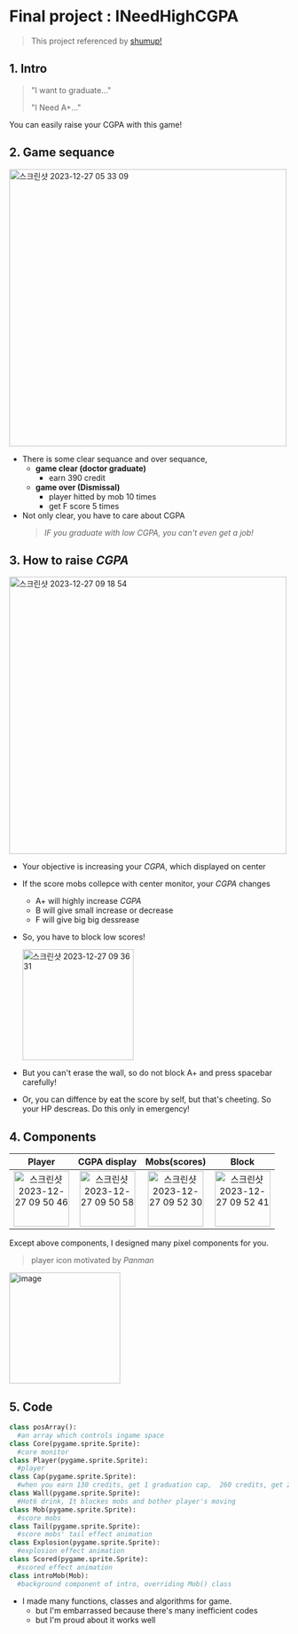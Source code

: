 # Final project : INeedHighCGPA
>This project referenced by [shumup!](https://kidscancode.org/blog/2016/09/pygame_shmup_part_10/)

## 1. Intro
>"I want to graduate..."
>
>"I Need A+..."
>
You can easily raise your CGPA with this game!

## 2. Game sequance
<img width="500" alt="스크린샷 2023-12-27 05 33 09" src="https://github.com/heokyeol/Introduction-to-visual-media-programing---Final/assets/70618615/50c9d08b-a097-4a56-83bf-347a496fd6a0">


- There is some clear sequance and over sequance,
  - **game clear (doctor graduate)**
    - earn 390 credit
  - **game over (Dismissal)**
    - player hitted by mob 10 times
    - get F score 5 times
- Not only clear, you have to care about CGPA
  >*IF you graduate with low CGPA, you can't even get a job!*

## 3. How to raise *CGPA*

<img width="500" alt="스크린샷 2023-12-27 09 18 54" src="https://github.com/heokyeol/Introduction-to-visual-media-programing---Final/assets/70618615/028adfcf-d0f3-430e-a0fe-e9aeb33e49ac">

- Your objective is increasing your *CGPA*, which displayed on center
- If the score mobs collepce with center monitor, your *CGPA* changes
  - A+ will highly increase *CGPA*
  - B will give small increase or decrease
  - F will give big big dessrease
- So, you have to block low scores!
  
  <img width="200" alt="스크린샷 2023-12-27 09 36 31" src="https://github.com/heokyeol/Introduction-to-visual-media-programing---Final/assets/70618615/30d8d9e5-89d6-433d-aa73-68fd431e367d">
- But you can't erase the wall, so do not block A+ and press spacebar carefully!
- Or, you can diffence by eat the score by self, but that's cheeting. So your HP descreas. Do this only in emergency!


## 4. Components
| Player | CGPA display | Mobs(scores) | Block | 
|:---:|:---:|:---:|:---:|
|<img width="100" alt="스크린샷 2023-12-27 09 50 46" src="https://github.com/heokyeol/Introduction-to-visual-media-programing---Final/assets/70618615/39057b63-7158-4ebf-81b3-f5f44338e1d8"> | <img width="100" alt="스크린샷 2023-12-27 09 50 58" src="https://github.com/heokyeol/Introduction-to-visual-media-programing---Final/assets/70618615/91a40bcb-75ed-4413-84aa-2f2de73b2836"> | <img width="100" alt="스크린샷 2023-12-27 09 52 30" src="https://github.com/heokyeol/Introduction-to-visual-media-programing---Final/assets/70618615/16e27cd3-e0e5-4b62-a3bf-794941f9b125"> | <img width="100" alt="스크린샷 2023-12-27 09 52 41" src="https://github.com/heokyeol/Introduction-to-visual-media-programing---Final/assets/70618615/48618f7c-487f-465f-9d24-d4e30ab30439"> |


Except above components, I designed many pixel components for you.
>player icon motivated by *Panman*


<img width="200" alt="image" src="https://github.com/heokyeol/Introduction-to-visual-media-programing---Final/assets/70618615/98693834-9e4f-488a-97a4-67c46d80f782">

## 5. Code

```python
class posArray():
  #an array which controls ingame space
class Core(pygame.sprite.Sprite):
  #core monitor
class Player(pygame.sprite.Sprite):
  #player
class Cap(pygame.sprite.Sprite):
  #when you earn 130 credits, get 1 graduation cap,  260 credits, get 2 graduation cap.
class Wall(pygame.sprite.Sprite):
  #Hot6 drink, It blockes mobs and bother player's moving
class Mob(pygame.sprite.Sprite):
  #score mobs
class Tail(pygame.sprite.Sprite):
  #score mobs' tail effect animation
class Explosion(pygame.sprite.Sprite):
  #explosion effect animation
class Scored(pygame.sprite.Sprite):
  #scored effect animation
class introMob(Mob):
  #background component of intro, overriding Mob() class
```
- I made many functions, classes and algorithms for game.
  - but I'm embarrassed because there's many inefficient codes
  - but I'm proud about it works well
